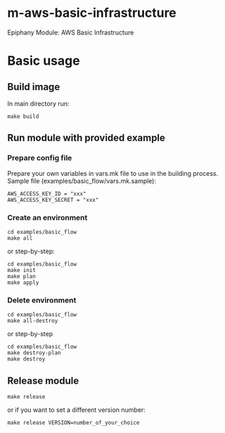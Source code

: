# m-aws-basic-infrastructure

Epiphany Module: AWS Basic Infrastructure

# Basic usage

## Build image

In main directory run:

```shell
make build
```

## Run module with provided example

### Prepare config file

Prepare your own variables in vars.mk file to use in the building process.
Sample file (examples/basic_flow/vars.mk.sample):

```shell
AWS_ACCESS_KEY_ID = "xxx"
AWS_ACCESS_KEY_SECRET = "xxx"
```

### Create an environment

```shell
cd examples/basic_flow
make all
```

or step-by-step:

```shell
cd examples/basic_flow
make init
make plan
make apply
```

### Delete environment

```shell
cd examples/basic_flow
make all-destroy
```

or step-by-step

```shell
cd examples/basic_flow
make destroy-plan
make destroy
```

## Release module

```shell
make release
```

or if you want to set a different version number:

```shell
make release VERSION=number_of_your_choice
```

